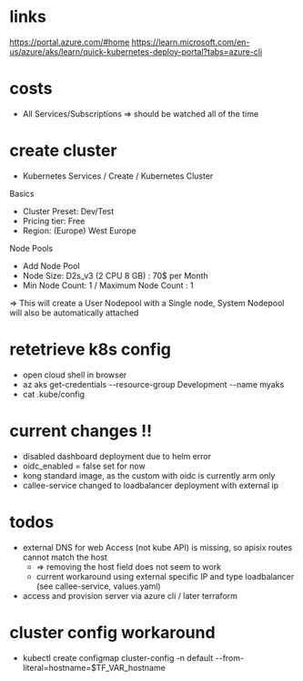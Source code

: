 # links 
https://portal.azure.com/#home
https://learn.microsoft.com/en-us/azure/aks/learn/quick-kubernetes-deploy-portal?tabs=azure-cli
   
# costs       
- All Services/Subscriptions => should be watched all of the time

# create cluster
- Kubernetes Services / Create / Kubernetes Cluster

Basics
- Cluster Preset: Dev/Test
- Pricing tier: Free
- Region: (Europe) West Europe

Node Pools
- Add Node Pool
- Node Size: D2s_v3 (2 CPU 8 GB) : 70$ per Month
- Min Node Count: 1 / Maximum Node Count : 1

=> This will create a User Nodepool with a Single node, System Nodepool will also be automatically attached

# retetrieve k8s config
- open cloud shell in browser
- az aks get-credentials --resource-group Development --name myaks
- cat .kube/config

# current changes !!
- disabled dashboard deployment due to helm error
- oidc_enabled = false set for now
- kong standard image, as the custom with oidc is currently arm only 
- callee-service changed to loadbalancer deployment with external ip
 
# todos
- external DNS for web Access (not kube API) is missing, so apisix routes cannot match the host
  - => removing the host field does not seem to work
  - current workaround using external specific IP and type loadbalancer (see callee-service, values.yaml)
- access and provision server via azure cli / later terraform

# cluster config workaround
- kubectl create configmap cluster-config -n default --from-literal=hostname=$TF_VAR_hostname
